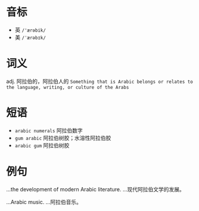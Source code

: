# 音标

- 英 `/'ærəbik/`
- 美 `/ˈærəbɪk/`

# 词义

adj. 阿拉伯的，阿拉伯人的
`Something that is Arabic belongs or relates to the language, writing, or culture of the Arabs`

# 短语

- `arabic numerals` 阿拉伯数字
- `gum arabic` 阿拉伯树胶；水溶性阿拉伯胶
- `arabic gum` 阿拉伯树胶

# 例句

...the development of modern Arabic literature.
...现代阿拉伯文学的发展。

...Arabic music.
...阿拉伯音乐。


